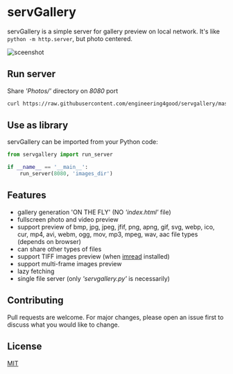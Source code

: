 # servGallery
servGallery is a simple server for gallery preview on local network.
It's like `python -m http.server`, but photo centered.

![sceenshot](../gh-pages/sceenshot.png "servGallery sceenshot")
## Run server
Share _'Photos/'_ directory on  _8080_ port
```bash
curl https://raw.githubusercontent.com/engineering4good/servgallery/master/servgallery.py | python - --directory=Photos/ 8080
```
## Use as library
servGallery can be imported from your Python code:
```python
from servgallery import run_server

if __name__ == '__main__':
    run_server(8080, 'images_dir')
```
## Features
- gallery generation 'ON THE FLY' (NO _'index.html'_ file)
- fullscreen photo and video preview
- support preview of bmp, jpg, jpeg, jfif, png, apng, gif, svg, webp, ico, cur, mp4, avi, webm, ogg, mov, mp3, mpeg, wav, aac file types (depends on browser)
- can share other types of files
- support TIFF images preview (when [imread](https://github.com/luispedro/imread) installed)
- support multi-frame images preview
- lazy fetching
- single file server (only _'servgallery.py'_ is necessarily)
## Contributing
Pull requests are welcome. For major changes, please open an issue first to discuss what you would like to change.
## License
[MIT](https://choosealicense.com/licenses/mit/)